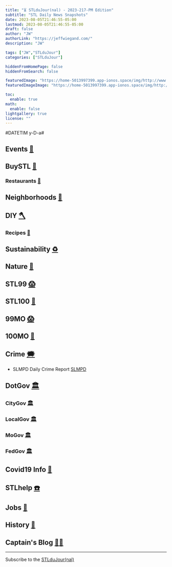 ```yaml
---
title: "⏳ STLduJour(nal) - 2023-217-PM Edition"
subtitle: "STL Daily News Snapshots"
date: 2023-08-05T21:46:55-05:00
lastmod: 2023-08-05T21:46:55-05:00
draft: false
author: "JW"
authorLink: "https://jeffwiegand.com/"
description: "JW"

tags: ["JW","STLduJour"]
categories: ["STLduJour"]

hiddenFromHomePage: false
hiddenFromSearch: false

featuredImage: "https://home-5013997399.app-ionos.space/img/http://www.electroponics.com/jwbloghttps://home-5013997399.app-ionos.space/img/CapsBlog/Header01.png"
featuredImageImage: "https://home-5013997399.app-ionos.space/img/http://www.electroponics.com/jwbloghttps://home-5013997399.app-ionos.space/img/CapsBlog/Header01.png"

toc:
  enable: true
math:
  enable: false
lightgallery: true
license: ""
---
```


#DATETIM y-D-a#

<!--more-->

## Events [📆](https://stlouist.com/STLevents)
## BuySTL [👜](https://stlouist.com/bUySTL)
### Restaurants [🍲](https://stlouist.com/bUySTL/restaurants)
## Neighborhoods [🏡](https://stlouist.com/g2g2/neighborhoods)
## DIY [🪓](https://stlouist.com/DIY)
### Recipes [📇](https://stlouist.com/recipes)
## Sustainability [♻️](https://stlouist.com/sustainability)
## Nature [🦝](https://stlouist.com/node/16389)
## STL99 [😱](https://stlouist.com/STL99)
## STL100 [💯](https://stlouist.com/STL100)
## 99MO [😱](https://stlouist.com/99MO)
## 100MO [💯](https://stlouist.com/100MO)
## Crime [🗯](https://stlouist.com/crime)
* SLMPD Daily Crime Report [SLMPD](https://www.slmpd.org/DCAHReport.shtml)
## DotGov [🏛](https://stlouist.com/DotGov)
### CityGov [🏛](https://stlouist.com/CityGov)
### LocalGov [🏛](https://stlouist.com/OpenGov)
### MoGov [🏛](https://stlouist.com/MoLeg)
### FedGov [🏛](https://stlouist.com/OpenGov)
## Covid19 Info [🦠](https://stlouist.com/Covid19)
## STLhelp [☎️](https://stlouist.com/STLhelp)
## Jobs [📄](https://stlouist.com/STLhelp/jobs)
## History [🦕](https://stlouist.com/History)
## Captain's Blog [🏴‍☠️](https://stlouist.com/CapsBlog)

----

Subscribe to the [STLduJour(nal)](https://buy.stripe.com/6oEaICa0O2PO3w4dQQ)


